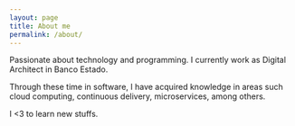 ```yaml
---
layout: page
title: About me
permalink: /about/
---
```


Passionate about technology and programming. I currently work as Digital Architect in Banco Estado.

Through these time in software, I have acquired knowledge in areas such cloud computing, continuous delivery, microservices, among others. 

I <3 to learn new stuffs.

